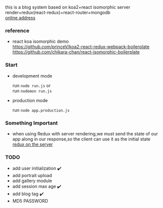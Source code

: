 this is a blog system based on koa2+react isomorphic server render+redux(react-redux)+react-router+mongodb  
[online address](http://121.43.191.65:3000/home)  

### reference
 * react koa isomorphic demo  
    https://github.com/princeV/koa2-react-redux-webpack-boilerplate  
    https://github.com/chikara-chan/react-isomorphic-boilerplate


### Start

 * development mode

    run `node run.js` or  
    run `nodemon run.js`

 * production mode

    run `node app.production.js`


### Something Important  

 * when using Redux with server rendering,we must send the state of our
 app along in our response,so the client can use it as the initial state  
 [redux on the server](http://redux.js.org/docs/recipes/ServerRendering.html#redux-on-the-server)

### TODO

 * add user initialization  :heavy_check_mark:
 * add portrait upload
 * add gallery module  
 * add session max age :heavy_check_mark:  
 * add blog tag :heavy_check_mark:  
 * MD5 PASSWORD
